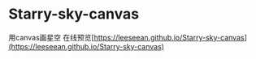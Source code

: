 # Starry-sky-canvas
用canvas画星空
在线预览[https://leeseean.github.io/Starry-sky-canvas](https://leeseean.github.io/Starry-sky-canvas)
